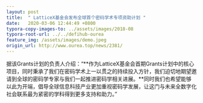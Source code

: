 ```yaml
---
layout: post
title:  " LatticeX基金会发布全球首个密码学术专项资助计划 "
date:   2020-03-06 12:44:49 +0800
typora-copy-images-to: ../assets/images/2018-08
typora-root-url: ../../defihub-ourea
feature_img: /assets/images/demo.jpeg
origin_url: http://www.ourea.top/news/2381/
---
```




据该Grants计划的负责人介绍：“**作为LatticeX基金会首期Grants计划中的核心项目，同时秉承了我们在密码学术上一以贯之的持续投入方针，我们迫切地期望邀请到全球的密码学专家与我们一起推进密码学相关进展。**同时我们也希望能够以此为开端，倡导全球信息科技产业更加重视密码学发展，让这门与未来全数字化社会联系最为紧密的学科得到更多支持和助力。”

